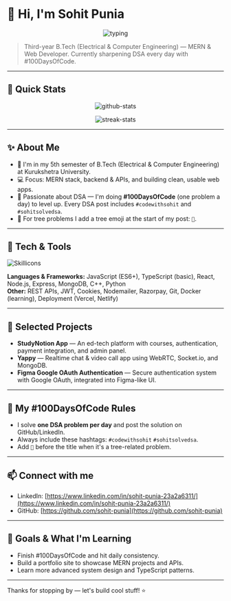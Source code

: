 # 👋 Hi, I'm Sohit Punia

<p align="center">
  <img src="https://readme-typing-svg.herokuapp.com?font=Fira+Code&size=24&center=true&vCenter=true&width=650&height=40&lines=3rd-year+B.Tech+Student+%E2%80%A2+MERN+%26+Web+Dev+%E2%80%A2+DSA+Enthusiast" alt="typing"/>
</p>

> Third-year B.Tech (Electrical & Computer Engineering) — MERN & Web Developer. Currently sharpening DSA every day with #100DaysOfCode.

---

## 🚀 Quick Stats

<!-- GitHub Stats -->
<p align="center">
  <img src="https://github-readme-stats.vercel.app/api?username=sohit-punia&show_icons=true&theme=radical" alt="github-stats" />
</p>

<!-- Streak -->
<p align="center">
  <img src="https://github-readme-streak-stats.herokuapp.com/?user=sohit-punia&theme=radical" alt="streak-stats" />
</p>

---

## ✨ About Me

* 🌱 I'm in my 5th semester of B.Tech (Electrical & Computer Engineering) at Kurukshetra University.
* 💻 Focus: MERN stack, backend & APIs, and building clean, usable web apps.
* 🧠 Passionate about DSA — I'm doing **#100DaysOfCode** (one problem a day) to level up. Every DSA post includes `#codewithsohit` and `#sohitsolvedsa`.
* 🌳 For tree problems I add a tree emoji at the start of my post: `🌳`.

---

## 🧰 Tech & Tools

![Skillicons](https://skillicons.dev/icons?i=html,css,tailwind,js,react,nodejs,express,mongodb,cpp,python,git,github,vercel,netlify)

**Languages & Frameworks:** JavaScript (ES6+), TypeScript (basic), React, Node.js, Express, MongoDB, C++, Python  
**Other:** REST APIs, JWT, Cookies, Nodemailer, Razorpay, Git, Docker (learning), Deployment (Vercel, Netlify)

---

## 💼 Selected Projects

* **StudyNotion App** — An ed-tech platform with courses, authentication, payment integration, and admin panel.  
* **Yappy** — Realtime chat & video call app using WebRTC, Socket.io, and MongoDB.  
* **Figma Google OAuth Authentication** — Secure authentication system with Google OAuth, integrated into Figma-like UI.

---

## 🧩 My #100DaysOfCode Rules

* I solve **one DSA problem per day** and post the solution on GitHub/LinkedIn.  
* Always include these hashtags: `#codewithsohit` `#sohitsolvedsa`.  
* Add `🌳` before the title when it's a tree-related problem.  

---

## 📫 Connect with me

* LinkedIn: [https://www.linkedin.com/in/sohit-punia-23a2a6311/](https://www.linkedin.com/in/sohit-punia-23a2a6311/)  
* GitHub: [https://github.com/sohit-punia](https://github.com/sohit-punia)  

---

## 🎯 Goals & What I'm Learning

* Finish #100DaysOfCode and hit daily consistency.  
* Build a portfolio site to showcase MERN projects and APIs.  
* Learn more advanced system design and TypeScript patterns.  

---

Thanks for stopping by — let's build cool stuff! ⭐
